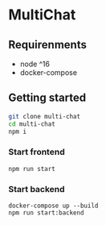 # MultiChat

## Requirenments

- node ^16
- docker-compose

## Getting started

```bash
git clone multi-chat
cd multi-chat
npm i
```

### Start frontend

```
npm run start
```

### Start backend

```
docker-compose up --build
npm run start:backend
```
